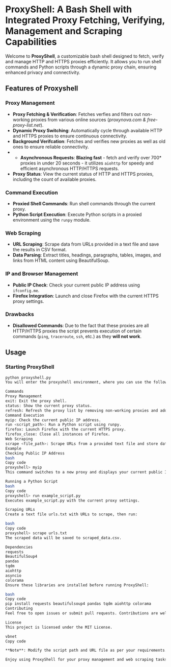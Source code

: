 # ProxyShell: A Bash Shell with Integrated Proxy Fetching, Verifying, Management and Scraping Capabilities

Welcome to **ProxyShell**, a customizable bash shell designed to fetch, verify and manage HTTP and HTTPS proxies efficiently. It allows you to run shell commands and Python scripts through a dynamic proxy chain, ensuring enhanced privacy and connectivity.

## Features of Proxyshell

### Proxy Management
- **Proxy Fetching & Verification**: Fetches verfies and filters out non-working proxies from various online sources (*proxynova.com & free-proxy-list.net*).
- **Dynamic Proxy Switching**: Automatically cycle through available HTTP and HTTPS proxies to ensure continuous connectivity.
- **Background Verifcation**: Fetches and verifies new proxies as well as old ones to ensure reliable connectivity.
- - **Asynchronous Requests**: **Blazing fast** - fetch and verify over 700* proxies in under 20 seconds - it utilizes `aiohttp` for speedy and efficient asynchronous HTTP/HTTPS requests.
- **Proxy Status**: View the current status of HTTP and HTTPS proxies, including the count of available proxies.

### Command Execution
- **Proxied Shell Commands**: Run shell commands through the current proxy.
- **Python Script Execution**: Execute Python scripts in a proxied environment using the `runpy` module.

### Web Scraping
- **URL Scraping**: Scrape data from URLs provided in a text file and save the results in CSV format.
- **Data Parsing**: Extract titles, headings, paragraphs, tables, images, and links from HTML content using BeautifulSoup.

### IP and Browser Management
- **Public IP Check**: Check your current public IP address using `ifconfig.me`.
- **Firefox Integration**: Launch and close Firefox with the current HTTPS proxy settings.

### Drawbacks
- **Disallowed Commands**: Due to the fact that these proxies are all HTTP/HTTPS proxies the script prevents execution of certain commands (`ping`, `traceroute`, `ssh`, etc.) as they **will not work**.

## Usage

### Starting ProxyShell
```bash
python proxyshell.py
You will enter the proxyshell environment, where you can use the following commands after it automatically fetches and verifies proxies.

Commands
Proxy Management
exit: Exit the proxy shell.
status: Show the current proxy status.
refresh: Refresh the proxy list by removing non-working proxies and adding new ones.
Command Execution
myip: Check the current public IP address.
run <script_path>: Run a Python script using runpy.
firefox: Launch Firefox with the current HTTPS proxy.
firefox_close: Close all instances of Firefox.
Web Scraping
scrape <file_path>: Scrape URLs from a provided text file and store data in CSV format.
Example
Checking Public IP Address
bash
Copy code
proxyshell> myip
This command switches to a new proxy and displays your current public IP address.

Running a Python Script
bash
Copy code
proxyshell> run example_script.py
Executes example_script.py with the current proxy settings.

Scraping URLs
Create a text file urls.txt with URLs to scrape, then run:

bash
Copy code
proxyshell> scrape urls.txt
The scraped data will be saved to scraped_data.csv.

Dependencies
requests
BeautifulSoup4
pandas
tqdm
aiohttp
asyncio
colorama
Ensure these libraries are installed before running ProxyShell:

bash
Copy code
pip install requests beautifulsoup4 pandas tqdm aiohttp colorama
Contributing
Feel free to open issues or submit pull requests. Contributions are welcome!

License
This project is licensed under the MIT License.

vbnet
Copy code

**Note**: Modify the script path and URL file as per your requirements. Ensure you have the necessary permissions and access to the system where you plan to use ProxyShell.

Enjoy using ProxyShell for your proxy management and web scraping tasks!
